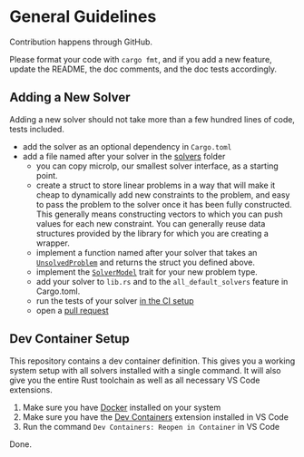 # General Guidelines

Contribution happens through GitHub.

Please format your code with `cargo fmt`, and if you add a new feature, update the README, the doc comments, and the doc tests accordingly.

## Adding a New Solver

Adding a new solver should not take more than a few hundred lines of code, tests included.

- add the solver as an optional dependency in `Cargo.toml`
- add a file named after your solver in the [solvers](./src/solvers) folder
  - you can copy microlp, our smallest solver interface, as a starting point.
  - create a struct to store linear problems in a way that will make it cheap to dynamically add new constraints to the problem,
    and easy to pass the problem to the solver once it has been fully constructed.
    This generally means constructing vectors to which you can push values for each new constraint.
    You can generally reuse data structures provided by the library for which you are creating a wrapper.
  - implement a function named after your solver that takes an [`UnsolvedProblem`](https://docs.rs/good_lp/latest/good_lp/variable/struct.UnsolvedProblem.html) and returns the struct you defined above.
  - implement the [`SolverModel`](https://docs.rs/good_lp/latest/good_lp/index.html#reexport.SolverModel) trait for your new problem type.
  - add your solver to `lib.rs` and to the `all_default_solvers` feature in Cargo.toml.
  - run the tests of your solver [in the CI setup]([url](https://github.com/rust-or/good_lp/blob/main/.github/workflows/rust.yml))
  - open a [pull request](https://github.com/rust-or/good_lp/pulls)

## Dev Container Setup

This repository contains a dev container definition.
This gives you a working system setup with all solvers installed with a single command.
It will also give you the entire Rust toolchain as well as all necessary VS Code extensions.

1. Make sure you have [Docker](https://docs.docker.com/engine/install/) installed on your system
2. Make sure you have the [Dev Containers](https://marketplace.visualstudio.com/items?itemName=ms-vscode-remote.remote-containers) extension installed in VS Code
3. Run the command `Dev Containers: Reopen in Container` in VS Code

Done.
